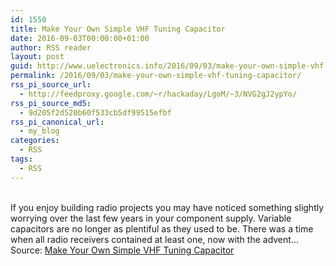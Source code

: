 ```yaml
---
id: 1550
title: Make Your Own Simple VHF Tuning Capacitor
date: 2016-09-03T00:00:00+01:00
author: RSS reader
layout: post
guid: http://www.uelectronics.info/2016/09/03/make-your-own-simple-vhf-tuning-capacitor/
permalink: /2016/09/03/make-your-own-simple-vhf-tuning-capacitor/
rss_pi_source_url:
  - http://feedproxy.google.com/~r/hackaday/LgoM/~3/NVG2gJ2ypYo/
rss_pi_source_md5:
  - 9d205f2d520b60f533cb5df99515efbf
rss_pi_canonical_url:
  - my_blog
categories:
  - RSS
tags:
  - RSS
---
```

&#013;  
If you enjoy building radio projects you may have noticed something slightly worrying over the last few years in your component supply. Variable capacitors are no longer as plentiful as they used to be. There was a time when all radio receivers contained at least one, now with the advent…&#013;  
Source: <a href="http://feedproxy.google.com/~r/hackaday/LgoM/~3/NVG2gJ2ypYo/" target="_blank">Make Your Own Simple VHF Tuning Capacitor</a>